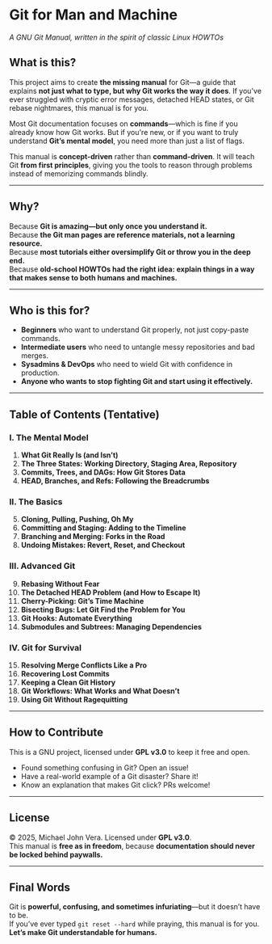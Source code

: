 # Git for Man and Machine
*A GNU Git Manual, written in the spirit of classic Linux HOWTOs*

## What is this?
This project aims to create **the missing manual** for Git—a guide that explains **not just what to type, but why Git works the way it does**. If you've ever struggled with cryptic error messages, detached HEAD states, or Git rebase nightmares, this manual is for you.

Most Git documentation focuses on **commands**—which is fine if you already know how Git works. But if you're new, or if you want to truly understand **Git’s mental model**, you need more than just a list of flags.  

This manual is **concept-driven** rather than **command-driven**. It will teach Git **from first principles**, giving you the tools to reason through problems instead of memorizing commands blindly.

---

## Why?
Because **Git is amazing—but only once you understand it.**  
Because **the Git man pages are reference materials, not a learning resource.**  
Because **most tutorials either oversimplify Git or throw you in the deep end.**  
Because **old-school HOWTOs had the right idea: explain things in a way that makes sense to both humans and machines.**

---

## Who is this for?
- **Beginners** who want to understand Git properly, not just copy-paste commands.  
- **Intermediate users** who need to untangle messy repositories and bad merges.  
- **Sysadmins & DevOps** who need to wield Git with confidence in production.  
- **Anyone who wants to stop fighting Git and start using it effectively.**  

---

## Table of Contents (Tentative)

### I. The Mental Model
1. **What Git Really Is (and Isn’t)**
2. **The Three States: Working Directory, Staging Area, Repository**
3. **Commits, Trees, and DAGs: How Git Stores Data**
4. **HEAD, Branches, and Refs: Following the Breadcrumbs**

### II. The Basics
5. **Cloning, Pulling, Pushing, Oh My**
6. **Committing and Staging: Adding to the Timeline**
7. **Branching and Merging: Forks in the Road**
8. **Undoing Mistakes: Revert, Reset, and Checkout**

### III. Advanced Git
9. **Rebasing Without Fear**
10. **The Detached HEAD Problem (and How to Escape It)**
11. **Cherry-Picking: Git’s Time Machine**
12. **Bisecting Bugs: Let Git Find the Problem for You**
13. **Git Hooks: Automate Everything**
14. **Submodules and Subtrees: Managing Dependencies**

### IV. Git for Survival
15. **Resolving Merge Conflicts Like a Pro**
16. **Recovering Lost Commits**
17. **Keeping a Clean Git History**
18. **Git Workflows: What Works and What Doesn’t**
19. **Using Git Without Ragequitting**

---

## How to Contribute
This is a GNU project, licensed under **GPL v3.0** to keep it free and open.  

- Found something confusing in Git? Open an issue!  
- Have a real-world example of a Git disaster? Share it!  
- Know an explanation that makes Git click? PRs welcome!  

---

## License
© 2025, Michael John Vera. Licensed under **GPL v3.0**.  
This manual is **free as in freedom**, because **documentation should never be locked behind paywalls.**  

---

## Final Words
Git is **powerful, confusing, and sometimes infuriating**—but it doesn’t have to be.  
If you’ve ever typed `git reset --hard` while praying, this manual is for you.  
**Let’s make Git understandable for humans.**  
